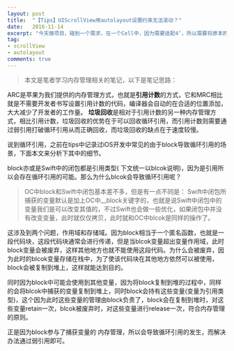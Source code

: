 ```yaml
---
layout: post
title:  "【Tips】UIScrollView用autolayout设置约束无法滚动？"
date:   2016-11-14
excerpt: "今天做项目，碰到一个需求，在一个Cell中，因为需要适配4‘，所以需要将原本的一行按钮换成UIScrollView，可以滑动。"
tag:
- scrollView
- autolayout
comments: true
---
```


> 本文是笔者学习内存管理相关的笔记，以下是笔记思路：


ARC是苹果为我们提供的内存管理方式，也就是**引用计数**的方式，它和MRC相比就是不需要开发者书写设置引用计数的代码，编译器会自动的在合适的位置添加，大大减少了开发者的工作量。
**垃圾回收**是相对于引用计数的另一种内存管理方式，相比引用计数，垃圾回收的优势在于可以回收循环引用，而引用计数则需要通过弱引用打破循环引用从而正确回收，而垃圾回收的缺点在于速度较慢。

说到循环引用，之前在tips中记录过iOS开发中常见的由于block导致循环引用的场景，下面本文来分析下其中的细节。

block亦或是Swift中的闭包都是引用类型( 下文统一以blcok说明)，因为是引用所以会存在循环引用的可能。那么为什么blcok会导致循环引用呢？

> OC中block和Swift中闭包基本差不多，但是有一点不同是： Swift中闭包所捕获的变量默认是加上OC中__block关键字的，也就是说Swift中闭包中的变量我们是可以改变其值的，不过Swift也会做一些优化，如果闭包中并没有改变变量，此时就仅仅拷贝，此时就和OC中blcok是同样的操作了。

这涉及到两个问题，作用域和存储域。因为block相当于一个匿名函数，也就是一段代码块，这段代码块通常会进行传递，但是当blcok变量超出变量作用域，此时block变量会被废弃，这样其他地方也就不能使用这段代码。为什么会被废弃，因为此时的blcok变量存储在栈中，为了使该代码块在其他地方依然可以被使用，block会被复制到堆上，这样就能达到目的。

同时因为block中可能会使用到其他变量，因为将block复制到堆的过程中，同样的会将blcok中捕获的变量复制到堆上，同时block会持有这些变量(变量为引用类型)，这个因为此时这些变量的管理由block负责了，block会在复制到堆时，对这些变量retain一次，blcok被废弃时，对这些变量进行release一次，符合内存管理的原则。

正是因为block参与了捕获变量的 内存管理，所以会导致循环引用的发生，而解决办法通过弱引用即可。
